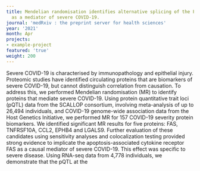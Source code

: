 ```yaml
---
title: Mendelian randomisation identifies alternative splicing of the FAS death receptor
  as a mediator of severe COVID-19.
journal: 'medRxiv : the preprint server for health sciences'
year: '2021'
month: Apr
projects:
- example-project
featured: 'true'
weight: 200
---
```


Severe COVID-19 is characterised by immunopathology and epithelial injury. Proteomic studies have identified circulating proteins that are biomarkers of severe COVID-19, but cannot distinguish correlation from causation. To address this, we performed Mendelian randomisation (MR) to identify proteins that mediate severe COVID-19. Using protein quantitative trait loci (pQTL) data from the SCALLOP consortium, involving meta-analysis of up to 26,494 individuals, and COVID-19 genome-wide association data from the Host Genetics Initiative, we performed MR for 157 COVID-19 severity protein biomarkers. We identified significant MR results for five proteins: FAS, TNFRSF10A, CCL2, EPHB4 and LGALS9. Further evaluation of these candidates using sensitivity analyses and colocalization testing provided strong evidence to implicate the apoptosis-associated cytokine receptor FAS as a causal mediator of severe COVID-19. This effect was specific to severe disease. Using RNA-seq data from 4,778 individuals, we demonstrate that the pQTL at the 
